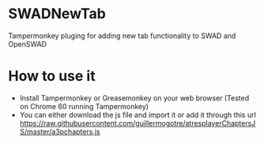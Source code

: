 # SWADNewTab
Tampermonkey pluging for adding new tab functionality to SWAD and OpenSWAD

# How to use it
- Install Tampermonkey or Greasemonkey on your web browser (Tested on Chrome 60 running Tampermonkey)
- You can either download the js file and import it or add it through this url https://raw.githubusercontent.com/guillermogotre/atresplayerChaptersJS/master/a3pchapters.js
